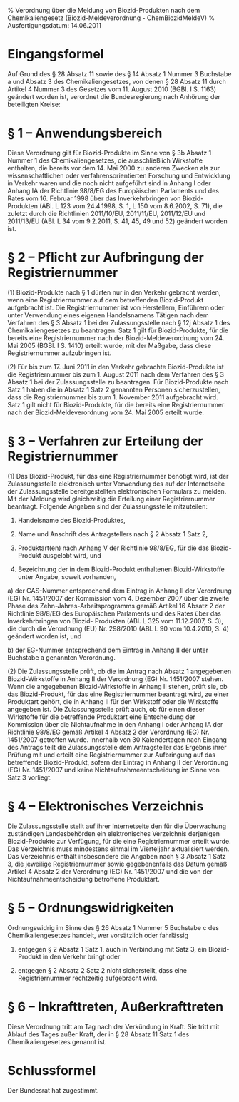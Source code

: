 % Verordnung über die Meldung von Biozid-Produkten nach dem Chemikaliengesetz   (Biozid-Meldeverordnung - ChemBiozidMeldeV)
% Ausfertigungsdatum: 14.06.2011
 
# Eingangsformel

Auf Grund des § 28 Absatz 11 sowie des § 14 Absatz 1 Nummer 3 Buchstabe a und Absatz 3 des Chemikaliengesetzes, von denen § 28 Absatz 11 durch Artikel 4 Nummer 3 des Gesetzes vom 11. August 2010 (BGBl. I S. 1163) geändert worden ist, verordnet die Bundesregierung nach Anhörung der beteiligten Kreise:

# § 1 – Anwendungsbereich

Diese Verordnung gilt für Biozid-Produkte im Sinne von § 3b Absatz 1 Nummer 1 des Chemikaliengesetzes, die ausschließlich Wirkstoffe enthalten, die bereits vor dem 14. Mai 2000 zu anderen Zwecken als zur wissenschaftlichen oder verfahrensorientierten Forschung und Entwicklung in Verkehr waren und die noch nicht aufgeführt sind in Anhang I oder Anhang IA der Richtlinie 98/8/EG des Europäischen Parlaments und des Rates vom 16. Februar 1998 über das Inverkehrbringen von Biozid-Produkten (ABl. L 123 vom 24.4.1998, S. 1, L 150 vom 8.6.2002, S. 71), die zuletzt durch die Richtlinien 2011/10/EU, 2011/11/EU, 2011/12/EU und 2011/13/EU (ABl. L 34 vom 9.2.2011, S. 41, 45, 49 und 52) geändert worden ist.

# § 2 – Pflicht zur Aufbringung der Registriernummer

(1) Biozid-Produkte nach § 1 dürfen nur in den Verkehr gebracht werden, wenn eine Registriernummer auf dem betreffenden Biozid-Produkt aufgebracht ist. Die Registriernummer ist von Herstellern, Einführern oder unter Verwendung eines eigenen Handelsnamens Tätigen nach dem Verfahren des § 3 Absatz 1 bei der Zulassungsstelle nach § 12j Absatz 1 des Chemikaliengesetzes zu beantragen. Satz 1 gilt für Biozid-Produkte, für die bereits eine Registriernummer nach der Biozid-Meldeverordnung vom 24. Mai 2005 (BGBl. I S. 1410) erteilt wurde, mit der Maßgabe, dass diese Registriernummer aufzubringen ist.

(2) Für bis zum 17. Juni 2011 in den Verkehr gebrachte Biozid-Produkte ist die Registriernummer bis zum 1. August 2011 nach dem Verfahren des § 3 Absatz 1 bei der Zulassungsstelle zu beantragen. Für Biozid-Produkte nach Satz 1 haben die in Absatz 1 Satz 2 genannten Personen sicherzustellen, dass die Registriernummer bis zum 1. November 2011 aufgebracht wird. Satz 1 gilt nicht für Biozid-Produkte, für die bereits eine Registriernummer nach der Biozid-Meldeverordnung vom 24. Mai 2005 erteilt wurde.

# § 3 – Verfahren zur Erteilung der Registriernummer

(1) Das Biozid-Produkt, für das eine Registriernummer benötigt wird, ist der Zulassungsstelle elektronisch unter Verwendung des auf der Internetseite der Zulassungsstelle bereitgestellten elektronischen Formulars zu melden. Mit der Meldung wird gleichzeitig die Erteilung einer Registriernummer beantragt. Folgende Angaben sind der Zulassungsstelle mitzuteilen:

1. Handelsname des Biozid-Produktes,

2. Name und Anschrift des Antragstellers nach § 2 Absatz 1 Satz 2,

3. Produktart(en) nach Anhang V der Richtlinie 98/8/EG, für die das Biozid-Produkt ausgelobt wird, und

4. Bezeichnung der in dem Biozid-Produkt enthaltenen Biozid-Wirkstoffe unter Angabe, soweit vorhanden,

a) der CAS-Nummer entsprechend dem Eintrag in Anhang II der Verordnung (EG) Nr. 1451/2007 der Kommission vom 4. Dezember 2007 über die zweite Phase des Zehn-Jahres-Arbeitsprogramms gemäß Artikel 16 Absatz 2 der Richtlinie 98/8/EG des Europäischen Parlaments und des Rates über das Inverkehrbringen von Biozid- Produkten (ABl. L 325 vom 11.12.2007, S. 3), die durch die Verordnung (EU) Nr. 298/2010 (ABl. L 90 vom 10.4.2010, S. 4) geändert worden ist, und

b) der EG-Nummer entsprechend dem Eintrag in Anhang II der unter Buchstabe a genannten Verordnung.

(2) Die Zulassungsstelle prüft, ob die im Antrag nach Absatz 1 angegebenen Biozid-Wirkstoffe in Anhang II der Verordnung (EG) Nr. 1451/2007 stehen. Wenn die angegebenen Biozid-Wirkstoffe in Anhang II stehen, prüft sie, ob das Biozid-Produkt, für das eine Registriernummer beantragt wird, zu einer Produktart gehört, die in Anhang II für den Wirkstoff oder die Wirkstoffe angegeben ist. Die Zulassungsstelle prüft auch, ob für einen dieser Wirkstoffe für die betreffende Produktart eine Entscheidung der Kommission über die Nichtaufnahme in den Anhang I oder Anhang IA der Richtlinie 98/8/EG gemäß Artikel 4 Absatz 2 der Verordnung (EG) Nr. 1451/2007 getroffen wurde. Innerhalb von 30 Kalendertagen nach Eingang des Antrags teilt die Zulassungsstelle dem Antragsteller das Ergebnis ihrer Prüfung mit und erteilt eine Registriernummer zur Aufbringung auf das betreffende Biozid-Produkt, sofern der Eintrag in Anhang II der Verordnung (EG) Nr. 1451/2007 und keine Nichtaufnahmeentscheidung im Sinne von Satz 3 vorliegt.

# § 4 – Elektronisches Verzeichnis

Die Zulassungsstelle stellt auf ihrer Internetseite den für die Überwachung zuständigen Landesbehörden ein elektronisches Verzeichnis derjenigen Biozid-Produkte zur Verfügung, für die eine Registriernummer erteilt wurde. Das Verzeichnis muss mindestens einmal im Vierteljahr aktualisiert werden. Das Verzeichnis enthält insbesondere die Angaben nach § 3 Absatz 1 Satz 3, die jeweilige Registriernummer sowie gegebenenfalls das Datum gemäß Artikel 4 Absatz 2 der Verordnung (EG) Nr. 1451/2007 und die von der Nichtaufnahmeentscheidung betroffene Produktart.

# § 5 – Ordnungswidrigkeiten

Ordnungswidrig im Sinne des § 26 Absatz 1 Nummer 5 Buchstabe c des Chemikaliengesetzes handelt, wer vorsätzlich oder fahrlässig

1. entgegen § 2 Absatz 1 Satz 1, auch in Verbindung mit Satz 3, ein Biozid-Produkt in den Verkehr bringt oder

2. entgegen § 2 Absatz 2 Satz 2 nicht sicherstellt, dass eine Registriernummer rechtzeitig aufgebracht wird.

# § 6 – Inkrafttreten, Außerkrafttreten

Diese Verordnung tritt am Tag nach der Verkündung in Kraft. Sie tritt mit Ablauf des Tages außer Kraft, der in § 28 Absatz 11 Satz 1 des Chemikaliengesetzes genannt ist.

# Schlussformel

Der Bundesrat hat zugestimmt.
